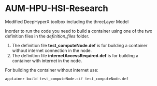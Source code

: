 # AUM-HPU-HSI-Research
Modified DeepHyperX toolbox including the threeLayer Model

Inorder to run the code you need to build a container using one of the two definition files in the *definition_files* folder. 
  1) The definition file **test_computeNode.def** is for building a container without internet connection in the node.
  2) The definition file **internetAccessRequired.def** is for building a container with internet in the node. 

For building the container without internet use: 

  ```apptainer build test_computeNode.sif test_computeNode.def```

